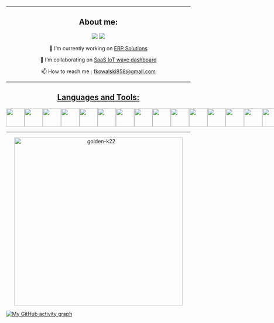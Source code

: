 <div align="center">
  <!-- <img  src="./github-header-image.png"/> -->
  <!-- <p align="center"><a href="https://github.com/ryo-ma/github-profile-trophy"><img src="https://github-profile-trophy.vercel.app/?username=golden-k22&theme=onedark" alt="golden-k22" /></a></p> -->
</div>

<hr>

<div align="center">
      <h2>About me:</h2>
      <p></p>      
      <a href="https://github.com/golden-k22"><img src="https://komarev.com/ghpvc/?username=golden-k22&color=brightgreen&style=for-the-badge"/><a/>
      <a href="./LICENSE"><img src="https://img.shields.io/github/license/golden-k22/golden-k22?style=for-the-badge&color=brightgreen"/></a>
      <p>🔭 I’m currently working on <a href="https://github.com/golden-k22/ERP-solution">ERP Solutions</a></p>
      <p>👯 I’m collaborating on <a href="https://github.com/golden-k22/saas_iotwave">SaaS IoT wave dashboard</a></p>
      <p>📫 How to reach me  :  <a href="">fkowalski858@gmail.com</p>
</div>

<hr>

<h2 align="center">Languages and Tools:</h2>
<div align="center" style="display:flex;flex-direction:row;">
    <a href="https://visualstudio.microsoft.com/"><img src="https://cdn.jsdelivr.net/gh/devicons/devicon@latest/icons/visualstudio/visualstudio-original.svg" width=50/><a/>
    <a href="https://code.visualstudio.com/"><img src="https://cdn.jsdelivr.net/gh/devicons/devicon@latest/icons/vscode/vscode-original.svg" width=50/><a/>
    <a href="https://dotnet.microsoft.com/en-us/languages/csharp"><img src="https://cdn.jsdelivr.net/gh/devicons/devicon@latest/icons/csharp/csharp-original.svg" width=50/><a/>
    <a href="https://dotnet.microsoft.com/en-us/download/dotnet-framework"><img src="https://cdn.jsdelivr.net/gh/devicons/devicon@latest/icons/dot-net/dot-net-plain-wordmark.svg" width=50/><a/>
    <a href="https://dotnet.microsoft.com/en-us/download"><img src="https://cdn.jsdelivr.net/gh/devicons/devicon@latest/icons/dotnetcore/dotnetcore-original.svg" width=50/><a/>
    <a href="https://www.python.org/"><img src="https://cdn.jsdelivr.net/gh/devicons/devicon@latest/icons/python/python-original-wordmark.svg" width=50/><a/>
    <a href="https://www.djangoproject.com/"><img src="https://cdn.jsdelivr.net/gh/devicons/devicon@latest/icons/django/django-plain.svg" width=50/><a/>
    <a href="https://jupyter.org/"><img src="https://cdn.jsdelivr.net/gh/devicons/devicon@latest/icons/jupyter/jupyter-original-wordmark.svg" width=50/><a/>
    <a href="https://www.javascript.com/"><img src="https://cdn.jsdelivr.net/gh/devicons/devicon@latest/icons/javascript/javascript-original.svg" width=50/><a/>
    <a href="https://html.com/html5/"><img src="https://cdn.jsdelivr.net/gh/devicons/devicon@latest/icons/html5/html5-plain-wordmark.svg" width=50/><a/>
    <a href="https://getbootstrap.com/"><img src="https://cdn.jsdelivr.net/gh/devicons/devicon@latest/icons/bootstrap/bootstrap-original-wordmark.svg" width=50/><a/>
    <a href="https://www.xml.com/"><img src="https://cdn.jsdelivr.net/gh/devicons/devicon@latest/icons/xml/xml-plain.svg" width=50/><a/>
    <a href="https://www.mysql.com/"><img src="https://cdn.jsdelivr.net/gh/devicons/devicon@latest/icons/mysql/mysql-original.svg" width=50/><a/>
    <a href="https://www.sqlite.org/"><img src="https://cdn.jsdelivr.net/gh/devicons/devicon@latest/icons/sqlite/sqlite-original.svg" width=50/><a/>
    <a href="https://git-scm.com/"><img src="https://cdn.jsdelivr.net/gh/devicons/devicon@latest/icons/git/git-original.svg" width=50/><a/>
</div>

<hr>

<div align="center">
  <p><img src="https://github-readme-stats.vercel.app/api/top-langs?username=golden-k22&show_icons=true&locale=en&layout=compact&theme=onedark" alt="golden-k22" width=460 /></p>
  <!-- <p>&nbsp;<img src="https://github-readme-stats.vercel.app/api?username=golden-k22&show_icons=true&locale=en&theme=onedark" alt="golden-k22" width=460 /></p>
  <p><img src="https://github-readme-streak-stats.herokuapp.com/?user=golden-k22&&theme=onedark" alt="golden-k22" width=460 /></p> -->
</div>

[![My GitHub activity graph](https://github-readme-activity-graph.vercel.app/graph?username=golden-k22&theme=github-compact&bg_color=282C35)](https://github.com/ashutosh00710/github-readme-activity-graph)

<!--
Here are some ideas to get you started:

- 🔭 I’m currently working on ...
- 🌱 I’m currently learning ...
- 👯 I’m looking to collaborate on ...
- 🤔 I’m looking for help with ...
- 💬 Ask me about ...
- 📫 How to reach me: ...
- 😄 Pronouns: ...
- ⚡ Fun fact: ...
-->
